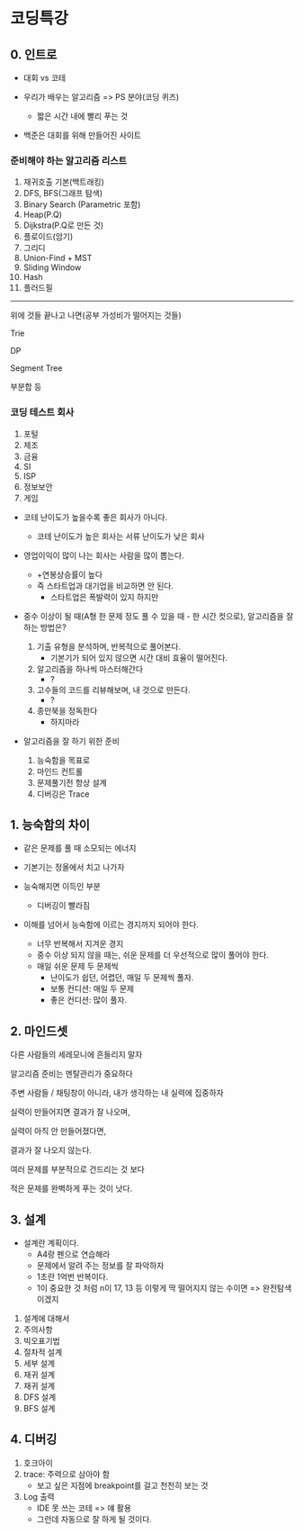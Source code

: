 # 코딩특강

## 0. 인트로

- 대회 vs  코테

- 우리가 배우는 알고리즘 => PS 분야(코딩 퀴즈)
  - 짧은 시간 내에 빨리 푸는 것
- 백준은 대회를 위해 만들어진 사이트



### 준비해야 하는 알고리즘 리스트

1. 재귀호출 기본(백트래킹)
2. DFS, BFS(그래프 탐색)
3. Binary Search (Parametric 포함)
4. Heap(P.Q)
5. Dijkstra(P.Q로 만든 것)
6. 플로이드(암기)
7. 그리디
8. Union-Find + MST
9. Sliding Window
10. Hash
11. 플러드필

---

위에 것들 끝나고 나면(공부 가성비가 떨어지는 것들)

Trie

DP

Segment Tree

부분합 등



### 코딩 테스트 회사

1. 포털
2. 제조
3. 금융
4. SI
5. ISP
6. 정보보안
7. 게임

- 코테 난이도가 높을수록 좋은 회사가 아니다.
  - 코테 난이도가 높은 회사는 서류 난이도가 낮은 회사

- 영업이익이 많이 나는 회사는 사람을 많이 뽑는다.
  - +연봉상승률이 높다
  - 즉 스타트업과 대기업을 비교하면 안 된다.
    - 스타트업은 폭발력이 있지 하지만 

- 중수 이상이 될 때(A형 한 문제 정도 풀 수 있을 때 - 한 시간 컷으로), 알고리즘을 잘 하는 방법은?
  1. 기출 유형을 분석하며, 반복적으로 풀어본다.
     - 기본기가 되어 있지 않으면 시간 대비 효율이 떨어진다.
  2. 알고리즘을 하나씩 마스터해간다
     - ?
  3. 고수들의 코드를 리뷰해보며, 내 것으로 만든다.
     - ?
  4. 종만북을 정독한다
     - 하지마라



- 알고리즘을 잘 하기 위한 준비
  1. 능숙함을 목표로
  2. 마인드 컨트롤
  3. 문제풀기전 항상 설계
  4. 디버깅은 Trace



## 1. 능숙함의 차이

- 같은 문제를 풀 때 소모되는 에너지

- 기본기는 정올에서 치고 나가자

- 능숙해지면 이득인 부분

  - 디버깅이 빨라짐

- 이해를 넘어서 능숙함에 이르는 경지까지 되어야 한다.

  - 너무 반복해서 지겨운 경지
  - 중수 이상 되지 않을 때는, 쉬운 문제를 더 우선적으로 많이 풀어야 한다.
  - 매일 쉬운 문제 두 문제씩
    - 난이도가 쉽던, 어렵던, 매일 두 문제씩 풀자.
    - 보통 컨디션: 매일 두 문제
    - 좋은 컨디션: 많이 풀자.

  

## 2. 마인드셋

다른 사람들의 세레모니에 흔들리지 말자

알고리즘 준비는 멘탈관리가 중요하다

주변 사람들 / 채팅창이 아니라, 내가 생각하는 내 실력에 집중하자

실력이 만들어지면 결과가 잘 나오며,

실력이 아직 안 만들어졌다면,

결과가 잘 나오지 않는다.



여러 문제를 부분적으로 건드리는 것 보다

적은 문제를 완벽하게 푸는 것이 낫다.



## 3. 설계

- 설계란 계획이다.
  - A4랑 펜으로 연습해라
  - 문제에서 알려 주는 정보를 잘 파악하자
  - 1초란 1억번 반복이다.
  - 1이 중요한 것 처럼 n이 17, 13 등 이렇게 딱 떨어지지 않는 수이면 => 완전탐색이겠지

1. 설계에 대해서
2. 주의사항
3. 빅오표기법
4. 절차적 설계
5. 세부 설계
6. 재귀 설계
7. 재귀 설계
8. DFS 설계
9. BFS 설계





## 4. 디버깅

1. 호크아이
2. trace: 주력으로 삼아야 함
   - 보고 싶은 지점에 breakpoint를 걸고 천천히 보는 것
3. Log 출력
   - IDE 못 쓰는 코테 => 얘 활용
   - 그런데 자동으로 잘 하게 될 것이다.